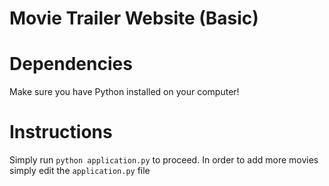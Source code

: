 # Movie Trailer Website (Basic)

# Dependencies

Make sure you have Python installed on your computer!

# Instructions

Simply run ``` python application.py ``` to proceed. In order to add more movies simply edit the ``` application.py ``` file